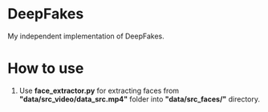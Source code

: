 # DeepFakes
My independent implementation of DeepFakes.
# How to use
1) Use **face_extractor.py** for extracting faces from **"data/src_video/data_src.mp4"** folder into **"data/src_faces/"** directory.
